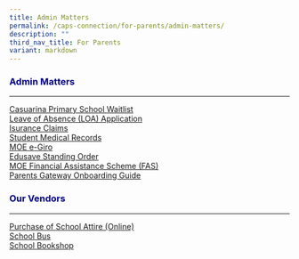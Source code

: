 ```yaml
---
title: Admin Matters
permalink: /caps-connection/for-parents/admin-matters/
description: ""
third_nav_title: For Parents
variant: markdown
---
```

<h3 style="color:DarkBlue;">Admin Matters</h3>

---
[Casuarina Primary School Waitlist](https://go.gov.sg/capswaitlist)<br>
[Leave of Absence (LOA) Application ](https://form.gov.sg/60fba258d0fde70012525a82)<br>
[Isurance Claims](/files/Income%20Gp%20Insurance%20for%20Students%20-%20Form%20%20Product%20Fact%20Sheet%20Year%202023%20(002).pdf)<br>
[Student Medical Records](https://go.gov.sg/capsstudentmedrec)<br>
[MOE e-Giro](https://go.gov.sg/capsmoegiro)<br>
[Edusave Standing Order](https://form.gov.sg/5be24a1bb3f842000fdc4e59)<br>
[MOE Financial Assistance Scheme (FAS)](https://form.gov.sg/64e2f8f73f582600139f54ac)<br>
[Parents Gateway Onboarding Guide](https://go.gov.sg/capspgguide2022)<br>

<h3 style="color:DarkBlue;">Our Vendors</h3>

---
[Purchase of School Attire (Online)](https://www.myuniformshop.com.sg/)<br>
[School Bus ](https://casuarinapri.moe.edu.sg/caps-contacts/vendors/schoolbus/)<br>
[School Bookshop](https://www.casuarinapri.moe.edu.sg/caps-contacts/vendors/school-bookshop/)<br>


